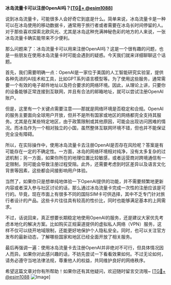 **冰岛流量卡可以注册OpenAI吗？[[TG💪+ @esim1088](https://t.me/s/esim1088)]**

说到冰岛流量卡，可能很多人会好奇它到底是什么。简单来说，冰岛流量卡是一种可以在冰岛使用的移动数据卡，通常用于旅行者或者需要在冰岛长时间停留的人。对于那些喜欢探索北欧风光、尤其是冰岛这种充满神秘色彩的地方的人来说，一张冰岛流量卡确实能带来不少便利。

那么问题来了：冰岛流量卡可以用来注册OpenAI吗？这是一个很有趣的问题，也是一些朋友在使用冰岛流量卡时可能会遇到的疑惑。今天我们就来详细聊聊这个话题。

首先，我们需要明确一点：OpenAI是一家位于美国的人工智能研究实验室，提供各种先进的AI技术和工具，比如GPT系列语言模型等。为了使用这些服务，通常需要一个有效的电子邮件地址以及符合要求的网络环境。因此，从理论上讲，只要你的设备能够正常连接到互联网，并且有合法的邮箱地址，就可以尝试注册OpenAI账户。

但是，这里有一个关键点需要注意——那就是网络环境是否稳定和合规。OpenAI的服务主要面向全球用户开放，但并不是所有国家或地区的网络都完全支持其服务。尤其是在某些特定地区，由于政策限制或其他原因，可能会出现访问困难的情况。而冰岛作为一个相对独立的小国，虽然整体互联网环境不错，但也并不能保证完全没有障碍。

所以，在实际操作中，使用冰岛流量卡去注册OpenAI是否存在风险呢？答案是有可能存在一定的不确定性。一方面，冰岛的网络环境相对纯净，没有太多复杂的过滤机制；另一方面，如果你所在的地理位置比较敏感，或者运营商对跨境通信有一定限制，则可能会导致注册过程受阻。此外，还需要考虑到时区差异以及语言文化背景等因素，这些都会间接影响用户体验。

当然了，如果你只是想单纯地体验一下OpenAI提供的功能，并不需要频繁地更新内容或者深入参与社区讨论的话，那么通过冰岛流量卡完成一次性的注册应该是可行的。毕竟，现在市面上有很多不同的国际SIM卡可供选择，其中不乏专门针对旅行者设计的产品。这些卡片往往具有较高的性价比，同时也能够满足基本的上网需求。

不过，话说回来，真正想要长期稳定地使用OpenAI的服务，还是建议大家优先考虑本地化的解决方案。比如购买正规渠道提供的虚拟私人网络（VPN）服务，这样不仅可以绕开地域限制，还能更好地保护个人隐私安全。同时，也可以关注官方发布的最新动态，了解哪些国家和地区已经全面开放了相关服务。

最后再强调一遍：使用冰岛流量卡去注册OpenAI并非绝对不可行，但具体情况因人而异。如果你对此感兴趣的话，不妨先尝试一下看看效果如何。不过无论如何，请务必遵守当地法律法规，尊重他人的权益，共同维护良好的网络秩序。

希望这篇文章对你有所帮助！如果你还有其他疑问，欢迎随时留言交流哦~ [[TG💪+ @esim1088](https://t.me/s/esim1088) ![Image](https://i.postimg.cc/4NQfJmqS/Snipaste-2025-05-13-00-14-12.png)]